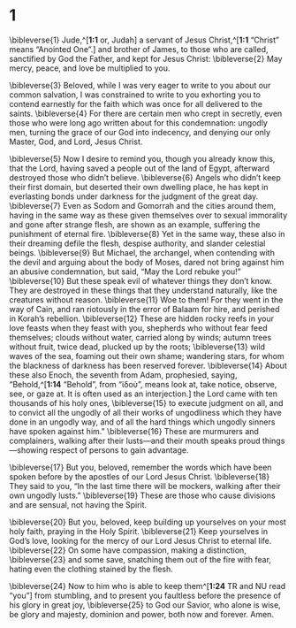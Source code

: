 # 1 
\bibleverse{1} Jude,^[**1:1** or, Judah] a servant of Jesus Christ,^[**1:1** “Christ” means “Anointed One”.] and brother of James, to those who are called, sanctified by God the Father, and kept for Jesus Christ: \bibleverse{2} May mercy, peace, and love be multiplied to you. 
 

\bibleverse{3} Beloved, while I was very eager to write to you about our common salvation, I was constrained to write to you exhorting you to contend earnestly for the faith which was once for all delivered to the saints. \bibleverse{4} For there are certain men who crept in secretly, even those who were long ago written about for this condemnation: ungodly men, turning the grace of our God into indecency, and denying our only Master, God, and Lord, Jesus Christ. 

\bibleverse{5} Now I desire to remind you, though you already know this, that the Lord, having saved a people out of the land of Egypt, afterward destroyed those who didn’t believe. \bibleverse{6} Angels who didn’t keep their first domain, but deserted their own dwelling place, he has kept in everlasting bonds under darkness for the judgment of the great day. \bibleverse{7} Even as Sodom and Gomorrah and the cities around them, having in the same way as these given themselves over to sexual immorality and gone after strange flesh, are shown as an example, suffering the punishment of eternal fire. \bibleverse{8} Yet in the same way, these also in their dreaming defile the flesh, despise authority, and slander celestial beings. \bibleverse{9} But Michael, the archangel, when contending with the devil and arguing about the body of Moses, dared not bring against him an abusive condemnation, but said, “May the Lord rebuke you!” \bibleverse{10} But these speak evil of whatever things they don’t know. They are destroyed in these things that they understand naturally, like the creatures without reason. \bibleverse{11} Woe to them! For they went in the way of Cain, and ran riotously in the error of Balaam for hire, and perished in Korah’s rebellion. \bibleverse{12} These are hidden rocky reefs in your love feasts when they feast with you, shepherds who without fear feed themselves; clouds without water, carried along by winds; autumn trees without fruit, twice dead, plucked up by the roots; \bibleverse{13} wild waves of the sea, foaming out their own shame; wandering stars, for whom the blackness of darkness has been reserved forever. \bibleverse{14} About these also Enoch, the seventh from Adam, prophesied, saying, “Behold,^[**1:14** “Behold”, from “ἰδοὺ”, means look at, take notice, observe, see, or gaze at. It is often used as an interjection.] the Lord came with ten thousands of his holy ones, \bibleverse{15} to execute judgment on all, and to convict all the ungodly of all their works of ungodliness which they have done in an ungodly way, and of all the hard things which ungodly sinners have spoken against him.” \bibleverse{16} These are murmurers and complainers, walking after their lusts—and their mouth speaks proud things—showing respect of persons to gain advantage. 


\bibleverse{17} But you, beloved, remember the words which have been spoken before by the apostles of our Lord Jesus Christ. \bibleverse{18} They said to you, “In the last time there will be mockers, walking after their own ungodly lusts.” \bibleverse{19} These are those who cause divisions and are sensual, not having the Spirit. 

\bibleverse{20} But you, beloved, keep building up yourselves on your most holy faith, praying in the Holy Spirit. \bibleverse{21} Keep yourselves in God’s love, looking for the mercy of our Lord Jesus Christ to eternal life. \bibleverse{22} On some have compassion, making a distinction, \bibleverse{23} and some save, snatching them out of the fire with fear, hating even the clothing stained by the flesh. 

\bibleverse{24} Now to him who is able to keep them^[**1:24** TR and NU read “you”] from stumbling, and to present you faultless before the presence of his glory in great joy, \bibleverse{25} to God our Savior, who alone is wise, be glory and majesty, dominion and power, both now and forever. Amen. 
